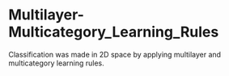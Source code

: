 # Multilayer-Multicategory_Learning_Rules
Classification was made in 2D space by applying multilayer and multicategory learning rules.
